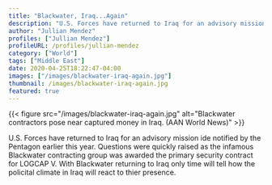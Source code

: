 ```yaml
---
title: "Blackwater, Iraq...Again"
description: "U.S. Forces have returned to Iraq for an advisory mission ide notified by the Pentagon earlier this year."
author: "Jullian Mendez"
profiles: ["Jullian Mendez"]
profileURL: /profiles/jullian-mendez
category: ["World"]
tags: ["Middle East"]
date: 2020-04-25T18:22:47-04:00
images: ["/images/blackwater-iraq-again.jpg"]
thumbnail: /images/blackwater-iraq-again.jpg
featured: true
---
```


{{< figure src="/images/blackwater-iraq-again.jpg" alt="Blackwater contractors pose near captured money in Iraq. (AAN World News)" >}}

U.S. Forces have returned to Iraq for an advisory mission ide notified by the Pentagon earlier this year. Questions were quickly raised as the infamous Blackwater contracting group was awarded the primary security contract for LOGCAP V. With Blackwater returning to Iraq only time will tell how the  policital climate in Iraq will react to thier presence.
